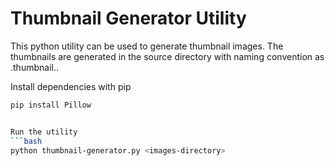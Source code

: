 # Thumbnail Generator Utility

This python utility can be used to generate thumbnail images. The thumbnails are generated in the source directory with naming convention as <image-name>.thumbnail.<extension>.

Install dependencies with pip
```bash
pip install Pillow


Run the utility
```bash
python thumbnail-generator.py <images-directory>
